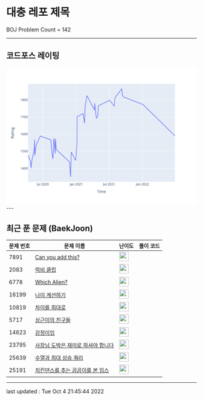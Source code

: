 # 대충 레포 제목

BOJ Problem Count = 142

---

## 코드포스 레이팅
[![Rating Graph](./cfStats.svg)](https://github.com/ingyu1008/Algorithm-Problem-Solving/blob/master/cfStats.html)---

## 최근 푼 문제 (BaekJoon)
| 문제 번호 | 문제 이름 | 난이도 | 풀이 코드 |
| --- | --- | --- | --- |
| 7891 | [Can you add this?](https://www.acmicpc.net/problem/7891) | <img height="25px" width="25px=" src="https://static.solved.ac/tier_small/2.svg"/> |  |
| 2083 | [럭비 클럽](https://www.acmicpc.net/problem/2083) | <img height="25px" width="25px=" src="https://static.solved.ac/tier_small/2.svg"/> |  |
| 6778 | [Which Alien?](https://www.acmicpc.net/problem/6778) | <img height="25px" width="25px=" src="https://static.solved.ac/tier_small/2.svg"/> |  |
| 16199 | [나이 계산하기](https://www.acmicpc.net/problem/16199) | <img height="25px" width="25px=" src="https://static.solved.ac/tier_small/2.svg"/> |  |
| 10819 | [차이를 최대로](https://www.acmicpc.net/problem/10819) | <img height="25px" width="25px=" src="https://static.solved.ac/tier_small/9.svg"/> |  |
| 5717 | [상근이의 친구들](https://www.acmicpc.net/problem/5717) | <img height="25px" width="25px=" src="https://static.solved.ac/tier_small/3.svg"/> |  |
| 14623 | [감정이입](https://www.acmicpc.net/problem/14623) | <img height="25px" width="25px=" src="https://static.solved.ac/tier_small/2.svg"/> |  |
| 23795 | [사장님 도박은 재미로 하셔야 합니다](https://www.acmicpc.net/problem/23795) | <img height="25px" width="25px=" src="https://static.solved.ac/tier_small/2.svg"/> |  |
| 25639 | [수열과 최대 상승 쿼리](https://www.acmicpc.net/problem/25639) | <img height="25px" width="25px=" src="https://static.solved.ac/tier_small/19.svg"/> |  |
| 25191 | [치킨댄스를 추는 곰곰이를 본 임스](https://www.acmicpc.net/problem/25191) | <img height="25px" width="25px=" src="https://static.solved.ac/tier_small/2.svg"/> |  |


---

last updated : Tue Oct  4 21:45:44 2022

